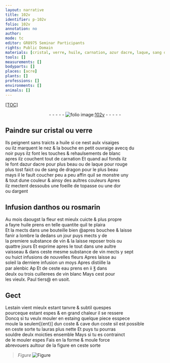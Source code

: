 ```yaml
---
layout: narrative
title: 102v
identifier: p-102v
folio: 102v
annotation: no
author:
mode: tc
editor: GR8975 Seminar Participants
rights: Public Domain
materials: [cristal, verre, huile, carnation, azur dacre, laque, sang de dragon, topasse, or, argent, anthos, rosmarin, vin, eau, vin blanc, estain, estaing, souldre]
tools: []
measurements: []
bodyparts: []
places: [acre]
plants: []
professions: []
environments: []
animals: []
---
```


<p><a href="{{ site.baseurl }}/diplomatic/">[TOC]</a></p><div class="folio" align="center">- - - - - <a href="http://gallica.bnf.fr/ark:/12148/btv1b10500001g/f210.image" target="_blank"><img src="https://cu-mkp.github.io/2017-workshop-edition/assets/photo-icon.png" alt="folio image: " style="display:inline-block; margin-bottom:-3px;"/>102v</a> - - - - - </div>  
  

## Paindre sur <span class="m">cristal</span> ou <span class="m">verre</span>

 
Ils peignent sans traicts a <span class="m">huile</span> si ce nest aulx visaiges<br/> ou ilz marquent le nez & la bouche en petit ouvraige avecq du<br/> noir puys ilz font les touches & rehaulsements de blanc<br/> apres ilz couchent tout de <span class="m">carnation</span> Et quand aul fonds ilz<br/> le font d<span class="m">azur d<span class="pl">acre</span></span> pour plus beau ou de <span class="m">laque</span> pour rouge<br/> plus tost faict ou de <span class="m">sang de dragon</span> pour le plus beau<br/> mays il le fault coucher peu a peu affin quil se monstre uny<br/> & tout dune couleur & ainsy des aultres couleurs Apres<br/> ilz mectent dessoubs une foeille de <span class="m">topasse</span> ou une d<span class="m">or</span><br/> ou d<span class="m">argent</span>
 
 
  

## Infusion d<span class="m">anthos</span> ou <span class="m">rosmarin</span>

 
Au mois daougst la fleur est mieulx cuicte & plus propre<br/> a fayre <span class="m">huile</span> prens en telle quantite quil te plaira<br/> Et la mects dans une bouteille bien <span class="add">@apres</span> bouchee & laisse<br/> fanir a lombre la dedans un jour puys mects y de<br/> la premiere substance de <span class="m">vin</span> & la laisse reposer trois ou<br/> quattre jours Et exprime apres le tout dans une aultre<br/> vaisseau & dans ceste mesme substance de <span class="m">vin</span> mects y sept<br/> ou huict infusions de nouvelles fleurs Apres laisse au<br/> soleil la derniere infusion un moys Apres distiille la<br/> par alenbic <span class="del">Ap</span> Et de ceste <span class="m">eau</span> prens en ii ℥ dans<br/> deulx ou trois cuillerees de <span class="m">vin blanc</span> Mays cest pour<br/> les vieulx. <span class="pn">Paul tiers</span>@ en usoit.
 
 
  

## Gect

 
L<span class="m">estain</span> vient mieulx estant tanvre & subtil quespes<br/> pourceque estant espes & en grand chaleur il se ressere<br/> Doncq si tu veulx mouler en <span class="m">estaing</span> quelque piece esspece<br/> moule la seulem[{ent}] dun coste & cave dun coste sil est possible<br/> en ceste sorte tu lauras plus nette Et puys tu pourras<br/> <span class="m">souldre</span> deulx moicties ensemble Mays si tu es contrainct<br/> de le mouler espes Fais en la forme & moule force<br/> abrevouers aultour de la figure en ceste sorte 
> *Figure*
> <a href="https://drive.google.com/open?id=0B9-oNrvWdlO5SjZwV0ZHdW93ZEk" target="_blank"><img src="https://cu-mkp.github.io/GR8975-edition/assets/photo-icon.png" alt="Figure" style="display:inline-block; margin-bottom:-3px;"/></a>
 
 
